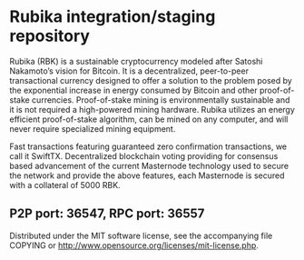 Rubika  integration/staging repository
======================================


Rubika  (RBK) is a sustainable cryptocurrency modeled after Satoshi Nakamoto’s vision for Bitcoin. It is a decentralized, peer-to-peer transactional currency designed to offer a solution to the problem posed by the exponential increase in energy consumed by Bitcoin and other proof-of-stake currencies. Proof-of-stake mining is environmentally sustainable and it is not required a high-powered mining hardware. Rubika  utilizes an energy efficient proof-of-stake algorithm, can be mined on any computer, and will never require specialized mining equipment.

Fast transactions featuring guaranteed zero confirmation transactions, we call it SwiftTX.
Decentralized blockchain voting providing for consensus based advancement of the current Masternode technology used to secure the network and provide the above features, each Masternode is secured with a collateral of 5000 RBK.

P2P port: 36547, RPC port: 36557
-
Distributed under the MIT software license, see the accompanying file COPYING or http://www.opensource.org/licenses/mit-license.php.
